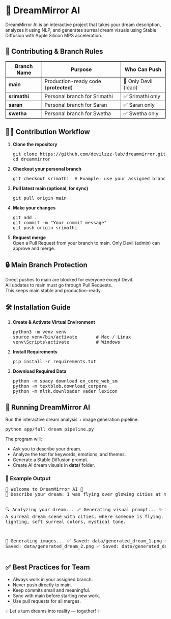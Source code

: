 <!DOCTYPE html>
<html lang="en">
<head>
  <meta charset="UTF-8">
</head>
<body>
  <h1>🌙 DreamMirror AI</h1>
  <p>DreamMirror AI is an interactive project that takes your dream description, analyzes it using NLP, and generates surreal dream visuals using Stable Diffusion with Apple Silicon MPS acceleration.</p>

  <h2>🤝 Contributing & Branch Rules</h2>
  <table border="1">
    <tr>
      <th>Branch Name</th>
      <th>Purpose</th>
      <th>Who Can Push</th>
    </tr>
    <tr>
      <td><b>main</b></td>
      <td>Production-ready code (<b>protected</b>)</td>
      <td>🔐 Only Devil (lead)</td>
    </tr>
    <tr>
      <td><b>srimathi</b></td>
      <td>Personal branch for Srimathi</td>
      <td>✅ Srimathi only</td>
    </tr>
    <tr>
      <td><b>saran</b></td>
      <td>Personal branch for Saran</td>
      <td>✅ Saran only</td>
    </tr>
    <tr>
      <td><b>swetha</b></td>
      <td>Personal branch for Swetha</td>
      <td>✅ Swetha only</td>
    </tr>
  </table>

  <h2>🧑‍💻 Contribution Workflow</h2>
  <ol>
    <li>
      <b>Clone the repository</b>
      <pre>git clone https://github.com/devilzzz-lab/dreammirror.git
cd dreammirror</pre>
    </li>
    <li>
      <b>Checkout your personal branch</b>
      <pre>git checkout srimathi  # Example: use your assigned branch name</pre>
    </li>
    <li>
      <b>Pull latest main (optional, for sync)</b>
      <pre>git pull origin main</pre>
    </li>
    <li>
      <b>Make your changes</b>
      <pre>git add .
git commit -m "Your commit message"
git push origin srimathi</pre>
    </li>
    <li>
      <b>Request merge</b><br>
      Open a Pull Request from your branch to main. Only Devil (admin) can approve and merge.
    </li>
  </ol>

  <h2>🔒 Main Branch Protection</h2>
  <p>Direct pushes to main are blocked for everyone except Devil.<br>
  All updates to main must go through Pull Requests.<br>
  This keeps main stable and production-ready.</p>

  <h2>🛠 Installation Guide</h2>
  <ol>
    <li>
      <b>Create & Activate Virtual Environment</b>
      <pre>python3 -m venv venv
source venv/bin/activate       # Mac / Linux
venv\Scripts\activate          # Windows</pre>
    </li>
    <li>
      <b>Install Requirements</b>
      <pre>pip install -r requirements.txt</pre>
    </li>
    <li>
      <b>Download Required Data</b>
      <pre>python -m spacy download en_core_web_sm
python -m textblob.download_corpora
python -m nltk.downloader vader_lexicon</pre>
    </li>
  </ol>

  <h2>🚀 Running DreamMirror AI</h2>
  <p>Run the interactive dream analysis + image generation pipeline:</p>
  <pre>python app/full_dream_pipeline.py</pre>
  <p>The program will:</p>
  <ul>
    <li>Ask you to describe your dream.</li>
    <li>Analyze the text for keywords, emotions, and themes.</li>
    <li>Generate a Stable Diffusion prompt.</li>
    <li>Create AI dream visuals in <b>data/</b> folder.</li>
  </ul>

  <h3>📌 Example Output</h3>
  <pre>🌙 Welcome to DreamMirror AI 🌌
📝 Describe your dream: I was flying over glowing cities at night.

🔍 Analyzing your dream...
🪄 Generating visual prompt...
✨ Prompt: A surreal dream scene with cities, where someone is flying. Atmospheric lighting, soft surreal colors, mystical tone.

🎨 Generating images...
✅ Saved: data/generated_dream_1.png
✅ Saved: data/generated_dream_2.png
✅ Saved: data/generated_dream_3.png
</pre>

  <h2>✅ Best Practices for Team</h2>
  <ul>
    <li>Always work in your assigned branch.</li>
    <li>Never push directly to main.</li>
    <li>Keep commits small and meaningful.</li>
    <li>Sync with main before starting new work.</li>
    <li>Use pull requests for all merges.</li>
  </ul>

  <p>💡 Let's turn dreams into reality — together! ✨</p>
</body>
</html>
